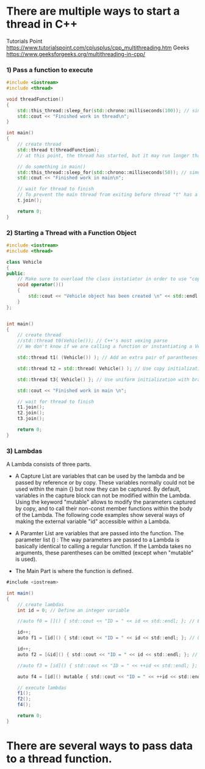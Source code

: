 # There are multiple ways to start a thread in C++

Tutorials Point https://www.tutorialspoint.com/cplusplus/cpp_multithreading.htm
Geeks https://www.geeksforgeeks.org/multithreading-in-cpp/

### 1) Pass a function to execute

```c++
#include <iostream>
#include <thread>

void threadFunction()
{
    std::this_thread::sleep_for(std::chrono::milliseconds(100)); // simulate work
    std::cout << "Finished work in thread\n";
}

int main()
{
    // create thread
    std::thread t(threadFunction);
    // at this point, the thread has started, but it may run longer than the main thread, so we will "join" this "t" thread to the main thread.

    // do something in main()
    std::this_thread::sleep_for(std::chrono::milliseconds(50)); // simulate work
    std::cout << "Finished work in main\n";

    // wait for thread to finish
    // To prevent the main thread from exiting before thread "t" has a chance to finish, we need to call join() on the thread object. This call will only return when the thread reaches the end of the thread function and block the main thread until then.
    t.join();

    return 0;
}

```

### 2) Starting a Thread with a Function Object

```c++
#include <iostream>
#include <thread>

class Vehicle
{
public:
    // Make sure to overload the class instatiator in order to use "copy initialization"
    void operator()()
    {
        std::cout << "Vehicle object has been created \n" << std::endl;
    }
};


int main()
{
    // create thread
    //std::thread t0(Vehicle()); // C++'s most vexing parse
    // We don't know if we are calling a function or instantiating a Vehicle object

    std::thread t1( (Vehicle()) ); // Add an extra pair of parantheses

    std::thread t2 = std::thread( Vehicle() ); // Use copy initialization

    std::thread t3{ Vehicle() }; // Use uniform initialization with braces

    std::cout << "Finished work in main \n";

    // wait for thread to finish
    t1.join();
    t2.join();
    t3.join();

    return 0;
}

```

### 3) Lambdas

A Lambda consists of three parts.

- A Capture List are variables that can be used by the lambda and be passed by reference or by copy. These variables normally could not be used within the main {} but now they can be captured. By default, variables in the capture block can not be modified within the Lambda. Using the keyword "mutable" allows to modify the parameters captured by copy, and to call their non-const member functions within the body of the Lambda. The following code examples show several ways of making the external variable "id" accessible within a Lambda.

- A Paramter List are variables that are passed into the function.
  The parameter list () : The way parameters are passed to a Lambda is basically identical to calling a regular function. If the Lambda takes no arguments, these parentheses can be omitted (except when "mutable" is used).

- The Main Part is where the function is defined.

```java
#include <iostream>

int main()
{
    // create lambdas
    int id = 0; // Define an integer variable

    //auto f0 = []() { std::cout << "ID = " << id << std::endl; }; // Error: 'id' cannot be accessed

    id++;
    auto f1 = [id]() { std::cout << "ID = " << id << std::endl; }; // OK, 'id' is captured by value

    id++;
    auto f2 = [&id]() { std::cout << "ID = " << id << std::endl; }; // OK, 'id' is captured by reference

    //auto f3 = [id]() { std::cout << "ID = " << ++id << std::endl; }; // Error, 'id' may not be modified

    auto f4 = [id]() mutable { std::cout << "ID = " << ++id << std::endl; }; // OK, 'id' may be modified

    // execute lambdas
    f1();
    f2();
    f4();

    return 0;
}
```

# There are several ways to pass data to a thread function.
